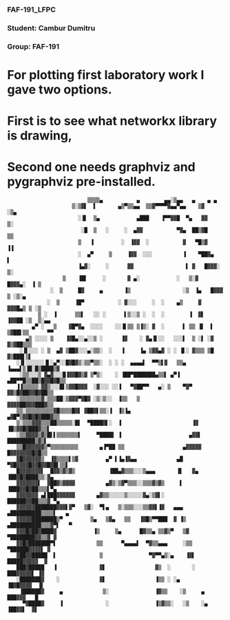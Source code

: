 ### FAF-191_LFPC
### Student: Cambur Dumitru 
### Group: FAF-191
# For plotting first laboratory work I gave two options.
# First is to see what networkx library is drawing, 
# Second one needs graphviz and pygraphviz pre-installed. 

                              ▒▒▒▒▄           ▄        ▄▄░▒▄▄   ▄    ▄ ▄
                         ▒░▒▓▌  ▌       ▄▒▀▒▒▄▄  ▒▒▓▀▀▀▀▓▄▄▀▄▄    ▒▓      ░▒▄
                           ░▐▌  ▒▄            ▄███    ▐▀▀▓▓█  ▀▄   ▓▓      ▒░
                            ░█  ▒   ░     ░  ▄▓▓           ▀▓▄  ██▒▓█       ▒▒
                           ▒   ▐         ░  ▐▓▓  ░           ▓   ▀█▒▓       ▐▐
                           ░  ▄▀     ▒     ▐▓▓  ░░░          ▐    ▀██▓▄      ▌
                           ▐▄▓░     ░      ▓▓                 ▌ ▓   █▓▓▓░    ▒░
                      ▒    ▐█▌     ░       ▓ ▄░            ░   ▒░▓   █▓▓▓▄░  ▐ ▒
                  ░  ▒     █▓     ▄       ▐▒                 ░▒  ▐▄   █▓▓▓ ▒ ░▒░▄
                 ░  ▒     ▐█▀           ░ ▓░░░     ░  ░    ▄▒     ▓    ▓▓▓█▄▒ ▒ ░▒
              ▒ ░  ▐      ▒▒▌   ░░ ░      ▌▒░░▒ ░  ░  ░        ▐  ▓▌   ▐▓▓██ ░▒  ▒░▄▄
            ▄▀ ░   ▒    ▓█▀▓▄  ░░░░    ░░▐▌▒▒ ▒▐▒░ ▓  ░      ▌ ▒▒ ▐▌  ▌ ▒▓██▌▒▒      ▀▀
          ▄▒ ░░░░ ▒    ▐▓█▄░░▄░░▒ ░      ▐▓    ░ ▓▄▐▌░░   ░░░▌  ▒ ░▌ ░▓ ▓▒▓██▒▒▒
        ░▐▌░░░ ░ ▒  ▄▓ ▒██▓░░░▄░▒▒░  ░   ▐     ▐▄ ▒▓▓▄▓ ░ ░ ▐▌░ ▓▒▒▒ ▒█ ▓▒███▌▒▌
       ░▐▌░░░░░░▐▌░▄▀░░█▓█▓▒░▒▒▀▒▒░  ░ ░ ░  ▄▄▄▄▌  ▀▀▒▌▓   ▒▒▄ ▐▄▄▄▌▒▐█░█▒████▒▓
        ░▒▒░░░▒ ▓▄▓░░░█▐▓▓█▓▒▓ ▒▀▒░    ░ ▐██▀███████▄▒▒▌ ▄▀▐ ▄██▀▀█▒▒██▒█▓▓█▓█▒▒
       ▐▐▒▒▒▒▒░▓▓▒░░░█▌▒▓▓█▓▓▓  ░▓░░░ ░░▐   ▀▓██▀▀   ▄░ ▒    ▀▓▀ ▓▓▒█▓██▓▓█▓██▒▒
       ░▒▒▒▒▒▒▒▓░▒▒▒██░▒▓▓▓▀▓█▓ ░▒░▒░░  ▐▒▒   ▒                  ▓▓▓▓██▓▓▓███▓▒▒
       ▒▒░▒▒▒▒▒▒▒▒▒▓█▒▒▒▒█▓▌ ▓██▓▌▒▒░▐  ▐▒▐▄                   ▄▓█▀▒▓▓█▓█▓███▓▒▒
       ▒░▒▒▒▓▓▓▒▒▒██▒▒▒▒▒░█▌  ▀████▓▌░  ▐                       ▐▓ ▐█▒▓▓█▓███▓▒▒▌
       ░▒▒▓▓▓▓▒▓▒█▌▌▒▒▒▒▒▒▒▌     ▀████▌ ▐                      ▄▓▓▌ █████████▒▓▒▌
       ▒▒█▓▓▓▓▓▓▒▀▒▒▒▒▒▒▒▒▒       ▄▐▀██ ▒▒                   ▄▓▓▓▓▓ █▓▓▓▓▓▓▓█▓█▒▒
       ▓█▓▓▓▓▓▓▒  ▐▓▒▒▒▒▌▒▓         ▄▀ ▌▐▄▐▓▄▄             ▄█ ▀▓█▓▓▓▓█▓▓█▓▓█▓█▌▒▒▌
       █▓▓▓▓▓▓▓▌  █▓▓▒▓▒▓▒           ▐██▄▓▒▒▒░░░▒▄▄▄       ▐▌   ▓▄  ▐██▓█▓████▒▒░▓▄
       ▓▓▓▓▓▓▓▌  ▓██▓▒▓▓▓▓          ▄▓▒░▒▓▀▒▒▒░░▒▒▒▓▒▓▒     ▌       ▐███▓▓█▓██▒▒▒▌▀▄
       ▓▓▓▓▓▓▓ ▄▌███▓▓▓▓▓▓       ▄▓▒▒░░░░░▒░░░░░▓▄░▒▓▌░             ██████▓▓██▒▒▒▓ ▀▄
       ▓▓▓▓▓▓███████▓▓▓▌▓▀   ▒▓░  ▀▌▄   ▒░▒▒▒░░░▒▒▓▓▌▐▓   ▄▄▄     ▄██████████▒▒▒▒▌   ▄
       ▓▓▓▓▓████████▒▀         ▒▄   ▒▓▄   ▒▒   ▐▓█▒▀▀███  ▓ ▐▒    ▄██████████▒▒▒▓▀▌   ▀
       ▓▓▓█▓██▓████▓            ▐▒     ▒▄      █▓▒▒▄ ▒▒▓▒▀   ▒▓    ▀████████▓▓▒▒▓ ▓
       ▓▓█▓███████▀▌             ▒▒      ▀▄▄▄▄▌  ▀▓▒▒▄▄▄     ░▒▒     ▀██████▓▓▓▓▌ ▓
       ▓██▓▓█████  ▌              ▒               ▀▓▀▀▄▒░▄    ▐▓▌     █████▓▓▓▓▓  ▓
       ███▓█████   ▐              ▓▌                ▓▒  ░       ░      ███▓▓▓▓▓▌ ▐▓
       ░███████▓    ░             ▓▌                ▐▒▒ ░ ░▄           ▐█▓█▓▓▓▓  ▐▌
        ▐██████▓     ▄             ▒░               ▐▓▒▒    ░▒     ▄    ███▓▓▓   █
         ▀▓████▓     ▐              ░               ▐▒▓▒▒░   ░▒    ░▄   ▐██▓▓▌  ▓▌
